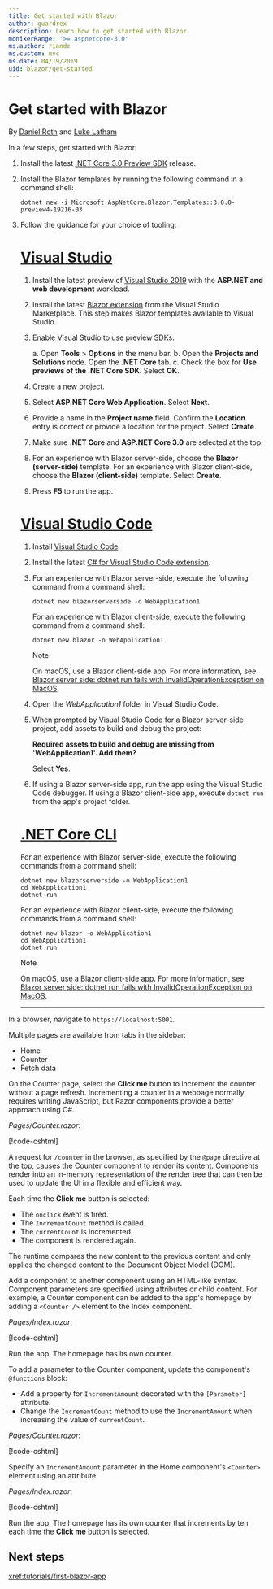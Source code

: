 ```yaml
---
title: Get started with Blazor
author: guardrex
description: Learn how to get started with Blazor.
monikerRange: '>= aspnetcore-3.0'
ms.author: riande
ms.custom: mvc
ms.date: 04/19/2019
uid: blazor/get-started
---
```

# Get started with Blazor

By [Daniel Roth](https://github.com/danroth27) and [Luke Latham](https://github.com/guardrex)

In a few steps, get started with Blazor:

1. Install the latest [.NET Core 3.0 Preview SDK](https://dotnet.microsoft.com/download/dotnet-core/3.0) release.

1. Install the Blazor templates by running the following command in a command shell:

   ```console
   dotnet new -i Microsoft.AspNetCore.Blazor.Templates::3.0.0-preview4-19216-03
   ```

1. Follow the guidance for your choice of tooling:

   # [Visual Studio](#tab/visual-studio)
   
   1. Install the latest preview of [Visual Studio 2019](https://visualstudio.com/preview) with the **ASP.NET and web development** workload.
   2. Install the latest [Blazor extension](https://go.microsoft.com/fwlink/?linkid=870389) from the Visual Studio Marketplace. This step makes Blazor templates available to Visual Studio.
   3. Enable Visual Studio to use preview SDKs:
   
      a. Open **Tools** > **Options** in the menu bar.
      b. Open the **Projects and Solutions** node. Open the **.NET Core** tab.
      c. Check the box for **Use previews of the .NET Core SDK**. Select **OK**.
   
   4. Create a new project.
   5. Select **ASP.NET Core Web Application**. Select **Next**.
   6. Provide a name in the **Project name** field. Confirm the **Location** entry is correct or provide a location for the project. Select **Create**.
   7. Make sure **.NET Core** and **ASP.NET Core 3.0** are selected at the top.
   8. For an experience with Blazor server-side, choose the **Blazor (server-side)** template. For an experience with Blazor client-side, choose the **Blazor (client-side)** template. Select **Create**.
   9. Press **F5** to run the app.
   
   # [Visual Studio Code](#tab/visual-studio-code)
   
   1. Install [Visual Studio Code](https://code.visualstudio.com/).
   2. Install the latest [C# for Visual Studio Code extension](https://marketplace.visualstudio.com/items?itemName=ms-vscode.csharp).
   3. For an experience with Blazor server-side, execute the following command from a command shell:
   
      ```console
      dotnet new blazorserverside -o WebApplication1
      ```
   
      For an experience with Blazor client-side, execute the following command from a command shell:
   
      ```console
      dotnet new blazor -o WebApplication1
      ```

      > [!NOTE]
      > On macOS, use a Blazor client-side app. For more information, see [Blazor server side: dotnet run fails with InvalidOperationException on MacOS](https://github.com/aspnet/AspNetCore/issues/9402).
   
   4. Open the *WebApplication1* folder in Visual Studio Code.
   5. When prompted by Visual Studio Code for a Blazor server-side project, add assets to build and debug the project:
   
      **Required assets to build and debug are missing from 'WebApplication1'. Add them?**
   
      Select **Yes**.
   
   6. If using a Blazor server-side app, run the app using the Visual Studio Code debugger. If using a Blazor client-side app, execute `dotnet run` from the app's project folder.
   
   <!--
   
   # [Visual Studio for Mac](#tab/visual-studio-mac)
   
   1. Install [Visual Studio for Mac](https://visualstudio.microsoft.com/vs/mac/). Switch the [Update channel to Preview](/visualstudio/mac/install-preview).
   2. Select **File** > **New Solution** or **New Project**.
   3. In the sidebar, select **.NET Core** > **App**.
   4. For an experience with Blazor server-side, select the **ASP.NET Core Blazor (server-side)** template. For an experience with Blazor server-side, select the **ASP.NET Core Blazor (client-side)** template. Select **Next**.
   5. The **Target Framework** defaults to **.NET Core 3.0**. Select **Next**.
   6. In the **Project Name** field, enter `WebApplication1`. Select **Create**.
   7. Select **Run** > **Run Without Debugging** to run the app *without the debugger*. Running with the debugger isn't supported at this time.
   
   -->
   
   # [.NET Core CLI](#tab/netcore-cli/)
   
   For an experience with Blazor server-side, execute the following commands from a command shell:
   
   ```console
   dotnet new blazorserverside -o WebApplication1
   cd WebApplication1
   dotnet run
   ```
   
   For an experience with Blazor client-side, execute the following commands from a command shell:
   
   ```console
   dotnet new blazor -o WebApplication1
   cd WebApplication1
   dotnet run
   ```
   
   > [!NOTE]
   > On macOS, use a Blazor client-side app. For more information, see [Blazor server side: dotnet run fails with InvalidOperationException on MacOS](https://github.com/aspnet/AspNetCore/issues/9402).
   
   ---

In a browser, navigate to `https://localhost:5001`.

Multiple pages are available from tabs in the sidebar:

* Home
* Counter
* Fetch data

On the Counter page, select the **Click me** button to increment the counter without a page refresh. Incrementing a counter in a webpage normally requires writing JavaScript, but Razor components provide a better approach using C#.

*Pages/Counter.razor*:

[!code-cshtml[](get-started/samples_snapshot/3.x/Counter1.razor)]

A request for `/counter` in the browser, as specified by the `@page` directive at the top, causes the Counter component to render its content. Components render into an in-memory representation of the render tree that can then be used to update the UI in a flexible and efficient way.

Each time the **Click me** button is selected:

* The `onclick` event is fired.
* The `IncrementCount` method is called.
* The `currentCount` is incremented.
* The component is rendered again.

The runtime compares the new content to the previous content and only applies the changed content to the Document Object Model (DOM).

Add a component to another component using an HTML-like syntax. Component parameters are specified using attributes or child content. For example, a Counter component can be added to the app's homepage by adding a `<Counter />` element to the Index component.

*Pages/Index.razor*:

[!code-cshtml[](get-started/samples_snapshot/3.x/Index1.razor?highlight=7)]

Run the app. The homepage has its own counter.

To add a parameter to the Counter component, update the component's `@functions` block:

* Add a property for `IncrementAmount` decorated with the `[Parameter]` attribute.
* Change the `IncrementCount` method to use the `IncrementAmount` when increasing the value of `currentCount`.

*Pages/Counter.razor*:

[!code-cshtml[](get-started/samples_snapshot/3.x/Counter2.razor?highlight=4-5,9)]

Specify an `IncrementAmount` parameter in the Home component's `<Counter>` element using an attribute.

*Pages/Index.razor*:

[!code-cshtml[](get-started/samples_snapshot/3.x/Index2.razor)]

Run the app. The homepage has its own counter that increments by ten each time the **Click me** button is selected.

## Next steps

<xref:tutorials/first-blazor-app>
